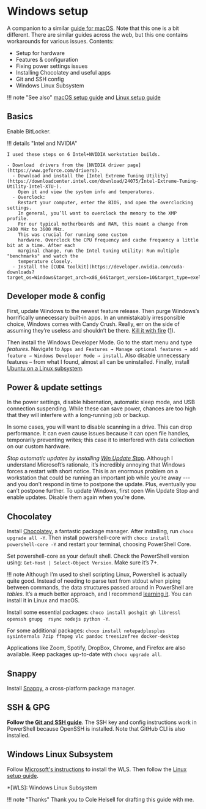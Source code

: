 # Windows setup

A companion to a similar [guide for macOS](https://dmyersturnbull.github.io/#macos-setup).
Note that this one is a bit different.
There are similar guides across the web, but this one contains workarounds for various issues.
Contents:

- Setup for hardware
- Features & configuration
- Fixing power settings issues
- Installing Chocolatey and useful apps
- Git and SSH config
- Windows Linux Subsystem

!!! note "See also"
    [macOS setup guide](macos-setup.md) and
    [Linux setup guide](linux-setup.md)

## Basics

Enable BitLocker.

!!! details "Intel and NVIDIA"

    I used these steps on 6 Intel+NVIDIA workstation builds.

    - Download  drivers from the [NVIDIA driver page](https://www.geforce.com/drivers).
      - Download and install the [Intel Extreme Tuning Utility](https://downloadcenter.intel.com/download/24075/Intel-Extreme-Tuning-Utility-Intel-XTU-).
        Open it and view the system info and temperatures.
      - Overclock:
        Restart your computer, enter the BIOS, and open the overclocking settings.
        In general, you’ll want to overclock the memory to the XMP profile.
        For our typical motherboards and RAM, this meant a change from 2400 MHz to 3600 MHz.
        This was crucial for running some custom
        hardware. Overclock the CPU frequency and cache frequency a little bit at a time. After each
        marginal change, run the Intel tuning utility: Run multiple "benchmarks" and watch the
        temperature closely.
      - Install the [CUDA toolkit](https://developer.nvidia.com/cuda-downloads?target_os=Windows&target_arch=x86_64&target_version=10&target_type=exelocal).

## Developer mode & config

First, update Windows to the newest feature release.
Then purge Windows’s horrifically unnecessary built‐in apps.
In an unmistakably irresponsible choice, Windows comes with Candy Crush.
Really, err on the side of assuming they’re useless and shouldn’t be there.
[Kill it with fire](https://tvtropes.org/pmwiki/pmwiki.php/Main/KillItWithFire)
([1](https://www.wired.com/2013/10/why-kill-it-with-fire-is-a-terrible-terrible-idea/)).

Then install the Windows Developer Mode.
Go to the start menu and type _features_. Navigate to
`Apps and Features → Manage optional features → add feature → Windows Developer Mode → install`.
Also disable unnecessary features – from what I found, almost all can be uninstalled.
Finally, install
[Ubuntu on a Linux subsystem](https://ubuntu.com/tutorials/install-ubuntu-on-wsl2-on-windows-11-with-gui-support#1-overview).

## Power & update settings

In the power settings, disable hibernation, automatic sleep mode, and USB connection suspending.
While these can save power, chances are too high that they will interfere with a long‐running job or backup.

In some cases, you will want to disable scanning in a drive. This can drop performance.
It can even cause issues because it can open file handles, temporarily preventing writes;
this case it to interfered with data collection on our custom hardware.

_Stop automatic updates by installing
[Win Update Stop](https://www.novirusthanks.org/products/win-update-stop)_.
Although I understand Microsoft’s rationale, it’s incredibly annoying that Windows forces a restart with short notice.
This is an enormous problem on a workstation that could be running an important job while you’re away ---
and you don’t respond in time to postpone the update.
Plus, eventually you can’t postpone further.
To update Windows, first open Win Update Stop and enable updates.
Disable them again when you’re done.

## Chocolatey

Install [Chocolatey](https://chocolatey.org/), a fantastic package manager.
After installing, run `choco upgrade all -Y`.
Then install powershell-core with `choco install powershell-core -Y` and restart your terminal,
choosing PowerShell Core.

Set powershell-core as your default shell.
Check the PowerShell version using: `Get-Host | Select-Object Version`. Make sure it’s 7+.

!!! note
    Although I’m used to shell scripting Linux, Powershell is actually quite good.
    Instead of needing to parse text from stdout when piping between commands, the data structures
    passed around in PowerShell are _tables_. It’s a much better approach, and I recommend
    [learning it](https://devblogs.microsoft.com/powershell/getting-started-with-powershell-core-on-windows-mac-and-linux/).
    You can install it in Linux and macOS.

Install some essential packages:
`choco install poshgit gh libressl openssh gnupg  rsync nodejs python -Y`.

For some additional packages:
`choco install notepadplusplus sysinternals 7zip ffmpeg vlc pandoc treesizefree docker-desktop`

Applications like Zoom, Spotify, DropBox, Chrome, and Firefox are also available.
Keep packages up-to-date with `choco upgrade all`.

## Snappy

Install [Snappy](https://snappy.computop.org/installing.html#windows),
a cross-platform package manager.

## SSH & GPG

**Follow the [Git and SSH guide](git-and-ssh.md)**.
The SSH key and config instructions work in PowerShell because OpenSSH is installed.
Note that GitHub CLI is also installed.

## Windows Linux Subsystem

Follow [Microsoft's instructions](https://learn.microsoft.com/en-us/windows/wsl/install)
to install the WLS. Then follow the [Linux setup guide](linux-setup.md).

*[WLS]: Windows Linux Subsystem

!!! note "Thanks"
    Thank you to Cole Helsell for drafting this guide with me.
